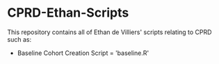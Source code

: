 # CPRD-Ethan-Scripts

This repository contains all of Ethan de Villiers' scripts relating to CPRD such as:
 - Baseline Cohort Creation Script = 'baseline.R'
